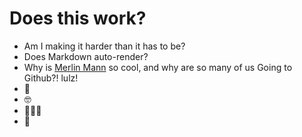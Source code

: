 # Does this work?

* Am I making it harder than it has to be?
* Does Markdown auto-render?
* Why is [Merlin Mann](https://github.com/merlinmann) so cool, and why are so many of us Going to Github?! lulz!
* 🤔
* 🤓
* 🤷🏽‍♀️
* 🤣
